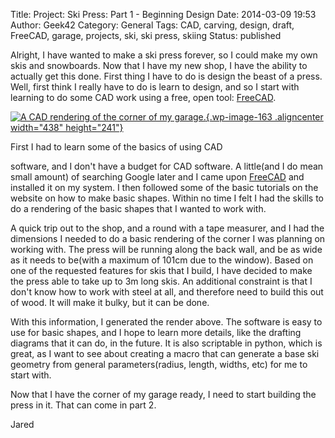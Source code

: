 Title: Project: Ski Press: Part 1 - Beginning Design
Date: 2014-03-09 19:53
Author: Geek42
Category: General
Tags: CAD, carving, design, draft, FreeCAD, garage, projects, ski, ski press, skiing
Status: published

Alright, I have wanted to make a ski press forever, so I could make my
own skis and snowboards. Now that I have my new shop, I have the ability
to actually get this done. First thing I have to do is design the beast
of a press. Well, first think I really have to do is learn to design,
and so I start with learning to do some CAD work using a free, open
tool: [FreeCAD](http://www.freecadweb.org/ "FreeCAD").

[![A CAD rendering of the corner of my
garage.](http://jaredyoung.ca/wp-content/uploads/2014/03/Pic1.png "Corner of my garage."){.wp-image-163
.aligncenter width="438"
height="241"}](http://jaredyoung.ca/wp-content/uploads/2014/03/Pic1.png)  
<!--more-->First I had to learn some of the basics of using CAD
software, and I don't have a budget for CAD software. A little(and I do
mean small amount) of searching Google later and I came upon
[FreeCAD](http://www.freecadweb.org/) and installed it on my system. I
then followed some of the basic tutorials on the website on how to make
basic shapes. Within no time I felt I had the skills to do a rendering
of the basic shapes that I wanted to work with.

A quick trip out to the shop, and a round with a tape measurer, and I
had the dimensions I needed to do a basic rendering of the corner I was
planning on working with. The press will be running along the back wall,
and be as wide as it needs to be(with a maximum of 101cm due to the
window). Based on one of the requested features for skis that I build, I
have decided to make the press able to take up to 3m long skis. An
additional constraint is that I don't know how to work with steel at
all, and therefore need to build this out of wood. It will make it
bulky, but it can be done.

With this information, I generated the render above. The software is
easy to use for basic shapes, and I hope to learn more details, like the
drafting diagrams that it can do, in the future. It is also scriptable
in python, which is great, as I want to see about creating a macro that
can generate a base ski geometry from general parameters(radius, length,
widths, etc) for me to start with.

Now that I have the corner of my garage ready, I need to start building
the press in it. That can come in part 2.

Jared
